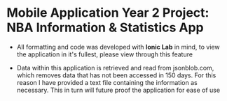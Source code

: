 # Mobile Application Year 2 Project: NBA Information &amp; Statistics App 

- All formatting and code was developed with **Ionic Lab** in mind, to view the application in it's fullest, please view through this feature

- Data within this application is retrieved and read from jsonblob.com, which removes data that has not been accessed in 150 days. For this reason I have provided a text file containing the information as necessary. This in turn will future proof the application for ease of use
